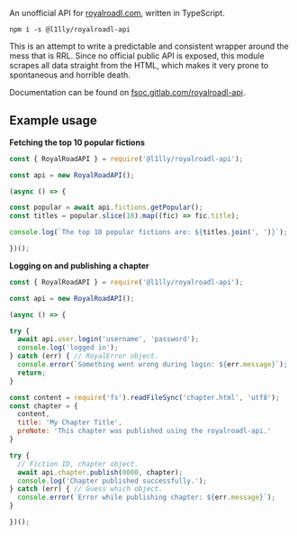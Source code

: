 An unofficial API for [royalroadl.com](https://royalroadl.com), written in TypeScript.

```
npm i -s @l1lly/royalroadl-api
```

This is an attempt to write a predictable and consistent wrapper around the  mess that is RRL. Since no official public API is exposed, this module scrapes all data straight from the HTML, which makes it very prone to spontaneous and horrible death.

Documentation can be found on [fsoc.gitlab.com/royalroadl-api](https://fsoc.gitlab.io/royalroadl-api/classes/royalroadapi.html).

## Example usage

__Fetching the top 10 popular fictions__
```javascript
const { RoyalRoadAPI } = require('@l1lly/royalroadl-api');

const api = new RoyalRoadAPI();

(async () => {

const popular = await api.fictions.getPopular();
const titles = popular.slice(10).map((fic) => fic.title);

console.log(`The top 10 popular fictions are: ${titles.join(', ')}`);

})();
```

__Logging on and publishing a chapter__
```javascript
const { RoyalRoadAPI } = require('@l1lly/royalroadl-api');

const api = new RoyalRoadAPI();

(async () => {

try {
  await api.user.login('username', 'password');
  console.log('logged in');
} catch (err) { // RoyalError object.
  console.error(`Something went wrong during login: ${err.message}`);
  return;
}

const content = require('fs').readFileSync('chapter.html', 'utf8');
const chapter = {
  content,
  title: 'My Chapter Title',
  preNote: 'This chapter was published using the royalroadl-api.'
}

try {
  // Fiction ID, chapter object.
  await api.chapter.publish(0000, chapter);
  console.log('Chapter published successfully.');
} catch (err) { // Guess which object.
  console.error(`Error while publishing chapter: ${err.message}`);
}

})();
```